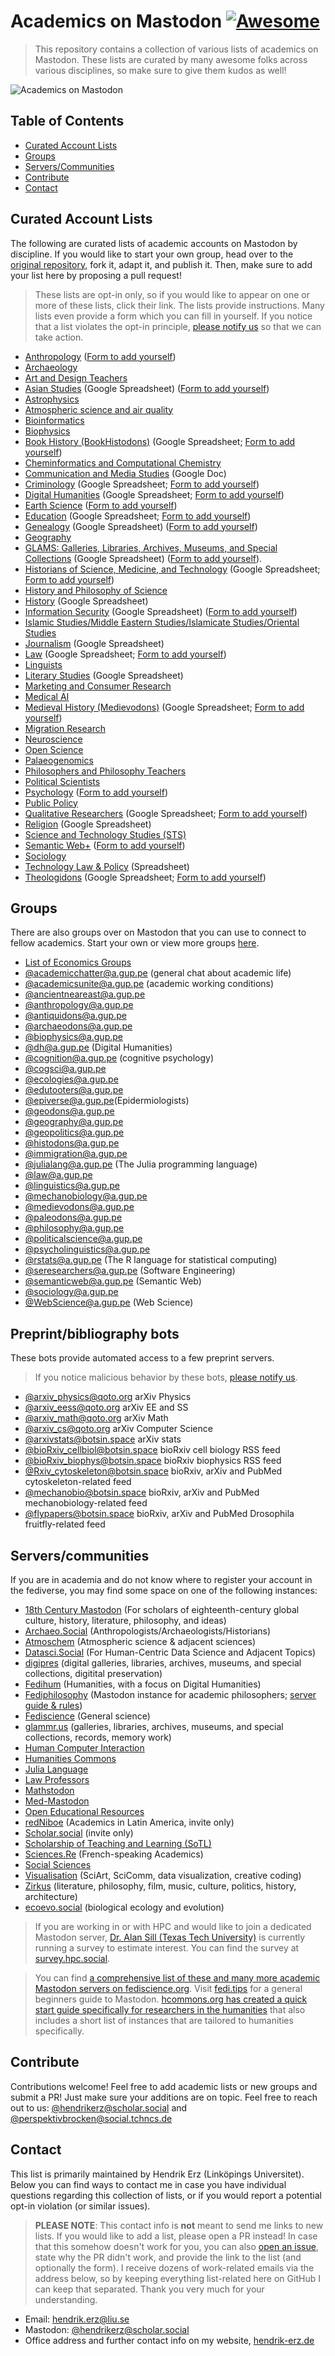 # Academics on Mastodon [![Awesome](https://awesome.re/badge.svg)](https://awesome.re)

> This repository contains a collection of various lists of academics on Mastodon. These lists are curated by many awesome folks across various disciplines, so make sure to give them kudos as well!

![Academics on Mastodon](./resources/hero.png)

## Table of Contents

- [Curated Account Lists](#curated-account-lists)
- [Groups](#groups)
- [Servers/Communities](#serverscommunities)
- [Contribute](#contribute)
- [Contact](#contact)

## Curated Account Lists

The following are curated lists of academic accounts on Mastodon by discipline. If you would like to start your own group, head over to the [original repository](https://github.com/trutzig89182/Mastodon-Sociologists), fork it, adapt it, and publish it. Then, make sure to add your list here by proposing a pull request!

>  These lists are opt-in only, so if you would like to appear on one or more of these lists, click their link. The lists provide instructions. Many lists even provide a form which you can fill in yourself. If you notice that a list violates the opt-in principle, [please notify us](#contact) so that we can take action.

- [Anthropology](https://fivestone.github.io/fedi-anthropologists/) ([Form to add yourself](https://docs.google.com/forms/d/1czaGLjjvYJ6iUlnwZ56kGCjNMqUYgHtQdhG3fwRSVTU))
- [Archaeology](https://stark1tty.github.io/Mastodon-Archaeology/)
- [Art and Design Teachers](https://docs.google.com/spreadsheets/d/11I1u6SnlJCy4cmuSIzPwmgpY-WK3fPVN2qRil_cWAvU/edit#gid=0)
- [Asian Studies](https://docs.google.com/spreadsheets/d/10kKyUrBbB5r66xUeuPzV3pM098VqTG7jVTKNSacdCzA/edit?resourcekey=undefined#gid=122506783) (Google Spreadsheet) ([Form to add yourself](https://docs.google.com/forms/d/e/1FAIpQLScTMCM_gzW3MtxHnFt16huEpVclmV9yQXA7TZqHZ3r3vslB-Q/viewform))
- [Astrophysics](https://www.sebastienmaret.net/astrophysicists-on-mastodon/)
- [Atmospheric science and air quality](https://jorgesat.github.io/Mastodon-Atmospheric/)
- [Bioinformatics](https://emiller88.github.io/Mastodon-Bioinformatics/)
- [Biophysics](https://jocelynetienne.github.io/Mastodon-Biophysicists/)
- [Book History (BookHistodons)](https://docs.google.com/spreadsheets/d/1T-IUl72xlbEcaclP7TUA8kgrhDTVSrMwwsi5iIIfsow/edit?usp=sharing) (Google Spreadsheet; [Form to add yourself](https://forms.gle/3fwsaeAywBqurLj26))
- [Cheminformatics and Computational Chemistry](https://cheminformatics.netlify.app/)
- [Communication and Media Studies](https://docs.google.com/document/d/1vFWP_eBXrjeDqDkmT6PEbxnsZ_QFC4OgEgUHTrJWhhQ/edit?usp=sharing) (Google Doc)
- [Criminology](https://docs.google.com/spreadsheets/d/1p3CdCkaNbhVGujxsbTkVq9aGGzLeBmsdpeCcdM3o5pM/edit?usp=sharing) (Google Spreadsheet; [Form to add yourself](https://edinburgh.onlinesurveys.ac.uk/mastodon-crimodon))
- [Digital Humanities](https://docs.google.com/spreadsheets/d/15Ak4VHCnr_4Stkzkz-_RhOgX-jCJMt0oq0GN9XXDaKo/edit#gid=229844055) (Google Spreadsheet; [Form to add yourself](https://forms.gle/iyNaKV4kunzFG8rr5))
- [Earth Science](https://all-geo.org/mastodon-earthsci/) ([Form to add yourself](https://forms.gle/iYvKHFWajKjEewsY7))
- [Education](https://docs.google.com/spreadsheets/d/1beJHWsuB0MJDMqeg_q8pBRWRdQImY-n8E6PttoJLFaM/edit?usp=sharing) (Google Spreadsheet; [Form to add yourself](https://docs.google.com/forms/d/e/1FAIpQLSdzCcJb12XQ_ZrGg7TaCnGHCm6u1Ez1K3N88UbX8MbcnScifQ/viewform))
- [Genealogy](https://docs.google.com/spreadsheets/d/10AsFTNHC2LwjU7_XrQ_IxjcEjqv-4uMdLfO-L6q0cXY/edit#gid=0) (Google Spreadsheet) ([Form to add yourself](https://docs.google.com/forms/d/e/1FAIpQLScSHpTI4ka9EoisKtvvfn8b71z4T2UA1B5s-aZ8oocnSobb6Q/viewform))
- [Geography](https://lejun.codeberg.page/Mastodon-Geography/)
- [GLAMS: Galleries, Libraries, Archives, Museums, and Special Collections](https://docs.google.com/spreadsheets/d/1c1Ks0zMXn9YCyoY5uA2WrbIj_upUN3TwkP-hSfIDTII/edit?usp=sharing) (Google Spreadsheet) ([Form to add yourself](https://docs.google.com/forms/d/e/1FAIpQLSeowEfr3XMkP6bz-hiK36qtSsrem7ehqww7vxD0u-ASJmUosw/viewform?usp=sf_link)).
- [Historians of Science, Medicine, and Technology](https://docs.google.com/spreadsheets/d/1MKivV_PkVZBAKBXpBkxNFEvjvYvUyE-DQHtujsh6Gww/edit#gid=144548295) (Google Spreadsheet; [Form to add yourself](https://docs.google.com/forms/d/e/1FAIpQLSfBvVQv5TNW6s__ufEllGXiCP53zZuKLzYOoaaHFU7p7CiqKQ/viewform))
- [History and Philosophy of Science](https://oliviodare.github.io/mastodon-hps/)
- [History](https://docs.google.com/spreadsheets/d/1zmuH0ffMpCNOEjsReMk5iiqGwiUvhO2TtrM8QKu98SE/htmlview#gid=844879137) (Google Spreadsheet)
- [Information Security](https://docs.google.com/spreadsheets/d/1t13k5_cNhP9_TgoUmqDZk2ROkWkF6Bg3O5269vKIqWw/edit#gid=2024884983) (Google Spreadsheet) ([Form to add yourself](https://docs.google.com/forms/d/e/1FAIpQLScxXz9Y7Y2xWs2mRyX6jZWe0UR4nFKBAXfXWsw-zEkxRuEZqQ/viewform?usp=sf_link))
- [Islamic Studies/Middle Eastern Studies/Islamicate Studies/Oriental Studies](https://florisre.github.io/mastodon-iranian-studies/)
- [Journalism](https://docs.google.com/spreadsheets/d/13No4yxY-oFrN8PigC2jBWXreFCHWwVRTftwP6HcREtA/edit#gid=1320898902) (Google Spreadsheet)
- [Law](https://docs.google.com/spreadsheets/d/1nE8WxgwTFCuVeFA8ZfOW0qonJTSnI_d6EBSJ4E9JqtI/edit?usp=sharing) (Google Spreadsheet; [Form to add yourself](https://forms.gle/hzzbqzvq754NQzDv7))
- [Linguists](https://etherpad.wikimedia.org/p/mastodonlinguists)
- [Literary Studies](https://docs.google.com/spreadsheets/d/172wtP1Upmv-uUoIAqgTFwP2-_cPdM0Egz5xkTGBbjZU/htmlview) (Google Spreadsheet)
- [Marketing and Consumer Research](https://lpomfret.github.io/Mastodon-Marketing/)
- [Medical AI](https://docs.google.com/spreadsheets/d/1-m0s4lg1JKB6y0fVTbM298Ex8PnUzZVwPjQbJz3Rm4E/edit#gid=0)
- [Medieval History (Medievodons)](https://docs.google.com/spreadsheets/d/10OdDb5R0u-IQ331Xpom6X6fsArdJvXFt1X5K2dLudhU/edit?usp=sharing) (Google Spreadsheet; [Form to add yourself](https://forms.gle/wv3pomSJhS4EWSb89))
- [Migration Research](https://alessiodangelo.wordpress.com/mastodon-migration-research/)
- [Neuroscience](https://docs.google.com/spreadsheets/d/1k3Q0LOewgIAJolbf-7XagK0twnpjeoyl2uLxR5U80vo/edit?usp=sharing)
- [Open Science](https://germanrepro.github.io/Mastodon-OpenScience/)
- [Palaeogenomics](https://www.jafy.eu/Mastodon-Palaeogenomicists)
- [Philosophers and Philosophy Teachers](https://eyssette.github.io/Mastodon-Philosophy/)
- [Political Scientists](https://brentonpeterson.github.io/Mastodon-PoliScientists/)
- [Psychology](https://kaitclark.github.io/mastodon-psychology/) ([Form to add yourself](https://uwe.eu.qualtrics.com/jfe/form/SV_6VDJQAi8E789Klg))
- [Public Policy](https://howlettm.github.io/Mastodon-Policy/)
- [Qualitative Researchers](https://docs.google.com/spreadsheets/d/14SL14N7sqTgz4QskAA677WqsV1xsEy2-NXsSFsysCFQ/edit#gid=881211263) (Google Spreadsheet; [Form to add yourself](https://docs.google.com/forms/d/e/1FAIpQLSd18nvex-ZAT0Tkx66od1kTcZqUvhNcjbENKuohqFAyd7d6ag/viewform))
- [Religion](https://docs.google.com/spreadsheets/d/1uBwBthFWMCTKxMEn6liNosDX8bOEmoNnFZnWD_xu_7E/edit?usp=sharing) (Google Spreadsheet)
- [Science and Technology Studies (STS)](https://jwyg.github.io/mastodon-sts/)
- [Semantic Web+](https://semantisch.github.io/SemanticWeb/) ([Form to add yourself](https://forms.gle/pjNmNG6xwzU28Y3o6))
- [Sociology](https://trutzig89182.github.io/Mastodon-Sociologists/)
- [Technology Law & Policy](https://liveuclac-my.sharepoint.com/:x:/g/personal/ucqnmve_ucl_ac_uk/ES11jfqXsNVNpd1roXFokNkBzRux6n2xThtV4CsgqpSj8g?e=rKrajY) (Spreadsheet)
- [Theologidons](https://docs.google.com/spreadsheets/d/1uBwBthFWMCTKxMEn6liNosDX8bOEmoNnFZnWD_xu_7E/htmlview) (Google Spreadsheet; [Form to add yourself](https://docs.google.com/forms/d/1hyWwyXQpg5xqclT5d630QMfbunzaf14owBX5fQWNmFw/viewform?pli=1&pli=1&edit_requested=true))

## Groups

There are also groups over on Mastodon that you can use to connect to fellow academics. Start your own or view more groups [here](https://a.gup.pe/).

- [List of Economics Groups](https://docs.google.com/spreadsheets/d/1DVDfc3V7zTpghG0zbIYhHGQFU0rvy4BtpVQiNFn3DC4/edit#gid=0)
- [@academicchatter@a.gup.pe](https://a.gup.pe/u/academicchatter) (general chat about academic life)
- [@academicsunite@a.gup.pe](https://a.gup.pe/u/academicsunite) (academic working conditions)
- [@ancientneareast@a.gup.pe](https://a.gup.pe/u/ancientneareast)
- [@anthropology@a.gup.pe](https://social.tchncs.de/web/@anthropology@a.gup.pe)
- [@antiquidons@a.gup.pe](https://a.gup.pe/u/antiquidons)
- [@archaeodons@a.gup.pe](https://social.tchncs.de/web/@archaeodons@a.gup.pe)
- [@biophysics@a.gup.pe](https://a.gup.pe/u/biophysics)
- [@dh@a.gup.pe](https://a.gup.pe/u/dh) (Digital Humanities)
- [@cognition@a.gup.pe](https://a.gup.pe/u/cognition) (cognitive psychology)
- [@cogsci@a.gup.pe](https://a.gup.pe/u/cogsci)
- [@ecologies@a.gup.pe](https://a.gup.pe/u/ecologies)
- [@edutooters@a.gup.pe](https://a.gup.pe/u/edutooters)
- [@epiverse@a.gup.pe](https://a.gup.pe/u/epiverse)(Epidermiologists)
- [@geodons@a.gup.pe](https://a.gup.pe/u/geodons)
- [@geography@a.gup.pe](https://a.gup.pe/u/geography)
- [@geopolitics@a.gup.pe](https://a.gup.pe/u/geopolitics)
- [@histodons@a.gup.pe](https://a.gup.pe/u/histodons)
- [@immigration@a.gup.pe](https://a.gup.pe/u/immigration)
- [@julialang@a.gup.pe](https://a.gup.pe/u/julialang) (The Julia programming language)
- [@law@a.gup.pe](https://a.gup.pe/u/law)
- [@linguistics@a.gup.pe](https://a.gup.pe/u/linguistics)
- [@mechanobiology@a.gup.pe](https://a.gup.pe/u/mechanobiology)
- [@medievodons@a.gup.pe](https://a.gup.pe/u/medievodons)
- [@paleodons@a.gup.pe](https://a.gup.pe/u/paleodons)
- [@philosophy@a.gup.pe](https://a.gup.pe/u/philosophy)
- [@politicalscience@a.gup.pe](https://a.gup.pe/u/politicalscience)
- [@psycholinguistics@a.gup.pe](https://a.gup.pe/u/psycholinguistics)
- [@rstats@a.gup.pe](https://a.gup.pe/u/rstats) (The R language for statistical computing)
- [@seresearchers@a.gup.pe](https://a.gup.pe/u/seresearchers) (Software Engineering)
- [@semanticweb@a.gup.pe](https://a.gup.pe/u/semanticweb) (Semantic Web)
- [@sociology@a.gup.pe](https://a.gup.pe/u/sociology)
- [@WebScience@a.gup.pe](https://a.gup.pe/u/webscience) (Web Science)

## Preprint/bibliography bots

These bots provide automated access to a few preprint servers.

> If you notice malicious behavior by these bots, [please notify us](#contact).

- [@arxiv_physics@qoto.org](https://qoto.org/web/@arxiv_physics) arXiv Physics
- [@arxiv_eess@qoto.org](https://qoto.org/web/@arxiv_eess) arXiv EE and SS
- [@arxiv_math@qoto.org](https://qoto.org/web/@arxiv_math) arXiv Math
- [@arxiv_cs@qoto.org](https://qoto.org/web/@arxiv_cs) arXiv Computer Science
- [@arxivstats@botsin.space](https://botsin.space/web/@arxivstats) arXiv stats
- [@bioRxiv_cellbiol@botsin.space](https://botsin.space/web/@bioRxiv_cellbiol) bioRxiv cell biology RSS feed
- [@bioRxiv_biophys@botsin.space](https://botsin.space/web/@bioRxiv_biophys) bioRxiv biophysics RSS feed
- [@Rxiv_cytoskeleton@botsin.space](https://botsin.space/web/@Rxiv_cytoskeleton) bioRxiv, arXiv and PubMed cytoskeleton-related feed
- [@mechanobio@botsin.space](https://botsin.space/web/@mechanobio) bioRxiv, arXiv and PubMed mechanobiology-related feed
- [@flypapers@botsin.space](https://botsin.space/web/@flypapers) bioRxiv, arXiv and PubMed Drosophila fruitfly-related feed 

## Servers/communities

If you are in academia and do not know where to register your account in the fediverse, you may find some space on one of the following instances:

- [18th Century Mastodon](https://c18.masto.host/) (For scholars of eighteenth-century global culture, history, literature, philosophy, and ideas)
- [Archaeo.Social](https://archaeo.social/about) (Anthropologists/Archaeologists/Historians)
- [Atmoschem](https://atmoschem.org/explore) (Atmospheric science & adjacent sciences)
- [Datasci.Social](https://datasci.social/) (For Human-Centric Data Science and Adjacent Topics)
- [digipres](https://digipres.club/about) (digital galleries, libraries, archives, museums, and special collections, digitital preservation)
- [Fedihum](https://fedihum.org) (Humanities, with a focus on Digital Humanities)
- [Fediphilosophy](https://fediphilosophy.org/) (Mastodon instance for academic philosophers; [server guide & rules](https://github.com/xiyudu/fediphilosophy))
- [Fediscience](https://fediscience.org) (General science)
- [glammr.us](https://glammr.us/about) (galleries, libraries, archives, museums, and special collections, records, memory work)
- [Human Computer Interaction](https://hci.social)
- [Humanities Commons](https://hcommons.social)
- [Julia Language](https://julialang.social/)
- [Law Professors](https://mastodon.lawprofs.org/)
- [Mathstodon](https://mathstodon.xyz)
- [Med-Mastodon](https://med-mastodon.com/about)
- [Open Educational Resources](https://mastodon.oeru.org)
- [redNiboe](https://red.niboe.info) (Academics in Latin America, invite only)
- [Scholar.social](https://scholar.social/about) (invite only)
- [Scholarship of Teaching and Learning (SoTL)](https://sotl.social)
- [Sciences.Re](https://social.sciences.re/) (French-speaking Academics)
- [Social Sciences](https://sciences.social)
- [Visualisation](https://vis.social) (SciArt, SciComm, data visualization, creative coding)
- [Zirkus](https://zirk.us) (literature, philosophy, film, music, culture, politics, history, architecture)
- [ecoevo.social](https://ecoevo.social) (biological ecology and evolution) 

> If you are working in or with HPC and would like to join a dedicated Mastodon server, [Dr. Alan Sill (Texas Tech University)](https://github.com/alansill) is currently running a survey to estimate interest. You can find the survey at [survey.hpc.social](https://survey.hpc.social).

> You can find [a comprehensive list of these and many more academic Mastodon servers on fediscience.org](https://fediscience.org/server-list.html). Visit [fedi.tips](https://fedi.tips) for a general beginners guide to Mastodon. [hcommons.org has created a quick start guide specifically for researchers in the humanities](https://hcommons.org/docs/mastodon-quick-start-guide-for-humanities-scholars/) that also includes a short list of instances that are tailored to humanities specifically.

## Contribute

Contributions welcome! Feel free to add academic lists or new groups and submit a PR! Just make sure your additions are on topic. Feel free to reach out to us: [@hendrikerz@scholar.social](https://scholar.social/@hendrikerz) and [@perspektivbrocken@social.tchncs.de](https://social.tchncs.de/@perspektivbrocken)

## Contact

This list is primarily maintained by Hendrik Erz (Linköpings Universitet). Below you can find ways to contact me in case you have individual questions regarding this collection of lists, or if you would report a potential opt-in violation (or similar issues).

> **PLEASE NOTE**: This contact info is **not** meant to send me links to new lists. If you would like to add a list, please open a PR instead! In case that this somehow doesn't work for you, you can also [open an issue](https://github.com/nathanlesage/academics-on-mastodon/issues/new), state why the PR didn't work, and provide the link to the list (and optionally the form). I receive dozens of work-related emails via the address below, so by keeping everything list-related here on GitHub I can keep that separated. Thank you very much for your understanding.

- Email: [hendrik.erz@liu.se](mailto:hendrik.erz@liu.se)
- Mastodon: [@hendrikerz@scholar.social](https://scholar.social/@hendrikerz)
- Office address and further contact info on my website, [hendrik-erz.de](https://www.hendrik-erz.de/)

